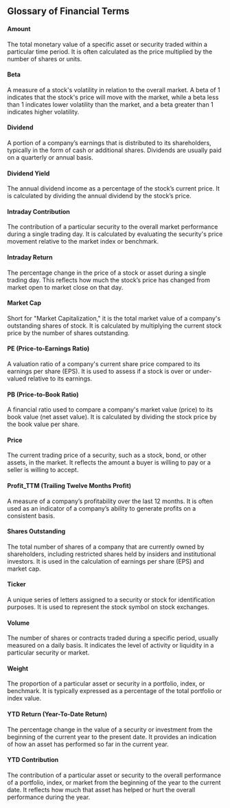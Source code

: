 ## Glossary of Financial Terms

#### Amount
The total monetary value of a specific asset or security traded within a particular time period. It is often calculated as the price multiplied by the number of shares or units.

#### Beta
A measure of a stock's volatility in relation to the overall market. A beta of 1 indicates that the stock's price will move with the market, while a beta less than 1 indicates lower volatility than the market, and a beta greater than 1 indicates higher volatility.

#### Dividend
A portion of a company’s earnings that is distributed to its shareholders, typically in the form of cash or additional shares. Dividends are usually paid on a quarterly or annual basis.

#### Dividend Yield
The annual dividend income as a percentage of the stock’s current price. It is calculated by dividing the annual dividend by the stock’s price.

#### Intraday Contribution
The contribution of a particular security to the overall market performance during a single trading day. It is calculated by evaluating the security's price movement relative to the market index or benchmark.

#### Intraday Return
The percentage change in the price of a stock or asset during a single trading day. This reflects how much the stock’s price has changed from market open to market close on that day.

#### Market Cap
Short for "Market Capitalization," it is the total market value of a company's outstanding shares of stock. It is calculated by multiplying the current stock price by the number of shares outstanding.

#### PE (Price-to-Earnings Ratio)
A valuation ratio of a company's current share price compared to its earnings per share (EPS). It is used to assess if a stock is over or under-valued relative to its earnings.

#### PB (Price-to-Book Ratio)
A financial ratio used to compare a company's market value (price) to its book value (net asset value). It is calculated by dividing the stock price by the book value per share.

#### Price
The current trading price of a security, such as a stock, bond, or other assets, in the market. It reflects the amount a buyer is willing to pay or a seller is willing to accept.

#### Profit_TTM (Trailing Twelve Months Profit)
A measure of a company’s profitability over the last 12 months. It is often used as an indicator of a company’s ability to generate profits on a consistent basis.

#### Shares Outstanding
The total number of shares of a company that are currently owned by shareholders, including restricted shares held by insiders and institutional investors. It is used in the calculation of earnings per share (EPS) and market cap.

#### Ticker
A unique series of letters assigned to a security or stock for identification purposes. It is used to represent the stock symbol on stock exchanges.

#### Volume
The number of shares or contracts traded during a specific period, usually measured on a daily basis. It indicates the level of activity or liquidity in a particular security or market.

#### Weight
The proportion of a particular asset or security in a portfolio, index, or benchmark. It is typically expressed as a percentage of the total portfolio or index value.

#### YTD Return (Year-To-Date Return)
The percentage change in the value of a security or investment from the beginning of the current year to the present date. It provides an indication of how an asset has performed so far in the current year.

#### YTD Contribution
The contribution of a particular asset or security to the overall performance of a portfolio, index, or market from the beginning of the year to the current date. It reflects how much that asset has helped or hurt the overall performance during the year.
